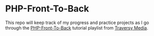 # PHP-Front-To-Back

This repo will keep track of my progress and practice projects as I go through the [PHP-Front-To-Back](https://www.youtube.com/watch?v=oJbfyzaA2QA&list=PLillGF-Rfqbap2IB6ZS4BBBcYPagAjpjn) tutorial playlist from [Traversy Media](https://www.youtube.com/channel/UC29ju8bIPH5as8OGnQzwJyA).